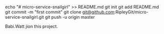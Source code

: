 echo "# micro-service-snailgirl" >> README.md
git init
git add README.md
git commit -m "first commit"
git clone git@github.com:RipleyGit/micro-service-snailgirl.git
git push -u origin master

Babi.Watt jion this project.
